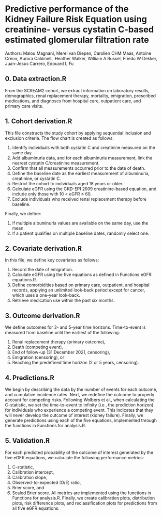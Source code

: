 # Predictive performance of the Kidney Failure Risk Equation using creatinine- versus cystatin C-based estimated glomerular filtration rate

Authors: Malou Magnani, Merel van Diepen, Carolien CHM Maas, Antoine Créon, Aurora Caldinelli, Heather Walker, William A Russel, Friedo W Dekker, Juan-Jesus Carrero, Edouard L Fu

## 0. Data extraction.R

From the SCREAM2 cohort, we extract information on laboratory results, demographics, renal replacement therapy, mortality, emigration, prescribed medications, and diagnoses from hospital care, outpatient care, and primary care visits.

## 1. Cohort derivation.R

This file constructs the study cohort by applying sequential inclusion and exclusion criteria. The flow chart is created as follows:
1.	Identify individuals with both cystatin C and creatinine measured on the same day.
2.	Add albuminuria data, and for each albuminuria measurement, link the nearest cystatin C/creatinine measurement.
3.	Confirm that all measurements occurred prior to the date of death.
4.	Define the baseline date as the earliest measurement of albuminuria, creatinine, or cystatin C.
5.	Restrict the cohort to individuals aged 18 years or older.
6.	Calculate eGFR using the CKD-EPI 2009 creatinine-based equation, and include only those with 10 < eGFR ≤ 60.
7.	Exclude individuals who received renal replacement therapy before baseline.

Finally, we define:
1.	If multiple albuminuria values are available on the same day, use the mean.
2.	If a patient qualifies on multiple baseline dates, randomly select one.

## 2. Covariate derivation.R

In this file, we define key covariates as follows:
1.	Record the date of emigration.
2.	Calculate eGFR using the five equations as defined in Functions eGFR equations.R.
3.	Define comorbidities based on primary care, outpatient, and hospital records, applying an unlimited look-back period except for cancer, which uses a one-year look-back.
4.	Retrieve medication use within the past six months.

## 3. Outcome derivation.R

We define outcomes for 2- and 5-year time horizons. Time-to-event is measured from baseline until the earliest of the following:
1. Renal replacement therapy (primary outcome),
2. Death (competing event),
3. End of follow-up (31 December 2021, censoring),
4. Emigration (censoring), or
5. Reaching the predefined time horizon (2 or 5 years, censoring).

## 4. Predictions.R

We begin by describing the data by the number of events for each outcome, and cumulative incidence rates. Next, we redefine the outcome to properly account for competing risks. Following Wolbers et al., when calculating the C-statistic, we set the time-to-event to infinity (i.e., the prediction horizon) for individuals who experience a competing event. This indicates that they will never develop the outcome of interest (kidney failure). Finally, we generate predictions using each of the five equations, implemented through the functions in Functions for analysis.R.

## 5. Validation.R

For each predicted probability of the outcome of interest generated by the five eGFR equations, we calculate the following performance metrics:
1. C-statistic,
2. Calibration intercept,
3. Calibration slope,
4. Observed-to-expected (O/E) ratio,
5. Brier score, and
6. Scaled Brier score.
All metrics are implemented using the functions in Functions for analysis.R.
Finally, we create calibration plots, distribution plots, risk difference plots, and reclassification plots for predictions from all five eGFR equations.

